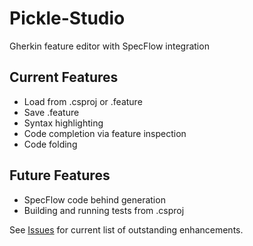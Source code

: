 # Pickle-Studio
Gherkin feature editor with SpecFlow integration

## Current Features

* Load from .csproj or .feature
* Save .feature
* Syntax highlighting
* Code completion via feature inspection
* Code folding

## Future Features

* SpecFlow code behind generation
* Building and running tests from .csproj

See [Issues](https://github.com/csuzw/Pickle-Studio/labels/enhancement) for current list of outstanding enhancements.

